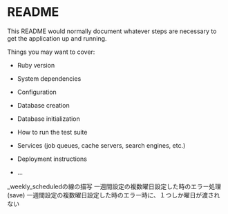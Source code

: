 # README

This README would normally document whatever steps are necessary to get the
application up and running.

Things you may want to cover:

* Ruby version

* System dependencies

* Configuration

* Database creation

* Database initialization

* How to run the test suite

* Services (job queues, cache servers, search engines, etc.)

* Deployment instructions

* ...

_weekly_scheduledの線の描写
一週間設定の複数曜日設定した時のエラー処理(save)
一週間設定の複数曜日設定した時のエラー時に、１つしか曜日が渡されない